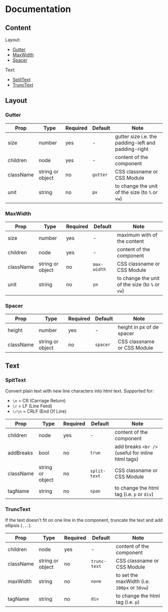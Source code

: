 # Documentation

## Content

Layout:
- [Gutter](#gutter)
- [MaxWidth](#maxwidth)
- [Spacer](#spacer)

Text:
- [SplitText](#splittext)
- [TruncText](#trunctext)

## Layout

### Gutter

| Prop | Type | Required | Default | Note |
|---|---|---|---|---|
size|number|yes|-|gutter size i.e. the padding-left and padding-right
children|node|yes|-|content of the component
className| string or object|no|`gutter`|CSS classname or CSS Module
unit|string|no|`px`|to change the unit of the size (to  `%` or `vw`)

### MaxWidth

| Prop | Type | Required | Default | Note |
|---|---|---|---|---|
size|number|yes|-|maximum with of the content
children|node|yes|-|content of the component
className| string or object|no|`max-width`|CSS classname or CSS Module
unit|string|no|`px`|to change the unit of the size (to  `%` or `vw`)

### Spacer

| Prop | Type | Required | Default | Note |
|---|---|---|---|---|
height|number|yes|-|height in px of de spacer
className| string or object|no|`spacer`|CSS classname or CSS Module

## Text

### SpitText

Convert plain text with new line characters into html text.
Supported for:
- `\n` = CR (Carriage Return)
- `\r` = LF (Line Feed)
- `\r\n` = CRLF (End Of Line)

| Prop | Type | Required | Default | Note |
|---|---|---|---|---|
children|node|yes|-|content of the component
addBreaks|bool|no|`true`|add breaks `<br />` (useful for inline html tags)
className| string or object|no|`split-text`|CSS classname or CSS Module
tagName|string|no|`span`|to change the html tag (i.e. `p` or `div`)


### TruncText

If the text doesn't fit on one line in the component, truncate the text and add ellipsis (`...`).

| Prop | Type | Required | Default | Note |
|---|---|---|---|---|
children|node|yes|-|content of the component
className| string or object|no|`trunc-text`|CSS classname or CSS Module
maxWidth|string|no|`none`|to set the maxWidth (i.e. `200px` or `50vw`)
tagName|string|no|`div`|to change the html tag (i.e. `p`)

